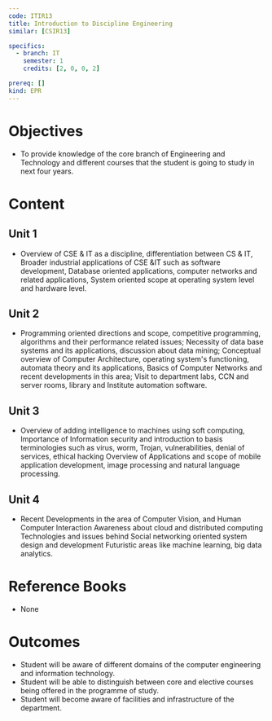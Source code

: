 ```yaml
---
code: ITIR13
title: Introduction to Discipline Engineering
similar: [CSIR13]

specifics:
  - branch: IT
    semester: 1
    credits: [2, 0, 0, 2]

prereq: []
kind: EPR
---
```


# Objectives

- To provide knowledge of the core branch of Engineering and Technology and different courses that the student is going to study in next four years.

# Content

## Unit 1

- Overview of CSE & IT as a discipline, differentiation between CS & IT, Broader industrial applications of CSE &IT such as software development, Database oriented applications, computer networks and related applications, System oriented scope at operating system level and hardware level.

## Unit 2

- Programming oriented directions and scope, competitive programming, algorithms and their performance related issues; Necessity of data base systems and its applications, discussion about data mining; Conceptual overview of Computer Architecture, operating system's functioning, automata theory and its applications, Basics of Computer Networks and recent developments in this area; Visit to department labs, CCN and server rooms, library and Institute automation software.

## Unit 3

- Overview of adding intelligence to machines using soft computing, Importance of Information security and introduction to basis terminologies such as virus, worm, Trojan, vulnerabilities, denial of services, ethical hacking Overview of Applications and scope of mobile application development, image processing and natural language processing.

## Unit 4

- Recent Developments in the area of Computer Vision, and Human Computer Interaction Awareness about cloud and distributed computing Technologies and issues behind Social networking oriented system design and development Futuristic areas like machine learning, big data analytics.

# Reference Books

- None

# Outcomes

- Student will be aware of different domains of the computer engineering and information technology.
- Student will be able to distinguish between core and elective courses being offered in the programme of study.
- Student will become aware of facilities and infrastructure of the department.
